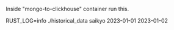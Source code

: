 

Inside "mongo-to-clickhouse" container run this.

RUST_LOG=info ./historical_data saikyo 2023-01-01 2023-01-02

